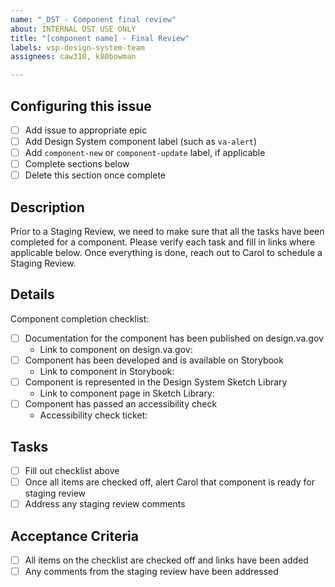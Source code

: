 ```yaml
---
name: "_DST - Component final review"
about: INTERNAL DST USE ONLY
title: "[component name] - Final Review"
labels: vsp-design-system-team
assignees: caw310, k80bowman

---
```


## Configuring this issue
- [ ] Add issue to appropriate epic
- [ ] Add Design System component label (such as `va-alert`)
- [ ] Add `component-new` or `component-update` label, if applicable
- [ ] Complete sections below
- [ ] Delete this section once complete

## Description
Prior to a Staging Review, we need to make sure that all the tasks have been completed for a component. Please verify each task and fill in links where applicable below. Once everything is done, reach out to Carol to schedule a Staging Review.

## Details
Component completion checklist:
- [ ] Documentation for the component has been published on design.va.gov
    - Link to component on design.va.gov: 
- [ ] Component has been developed and is available on Storybook
    - Link to component in Storybook:
- [ ] Component is represented in the Design System Sketch Library
    - Link to component page in Sketch Library:
- [ ] Component has passed an accessibility check
    - Accessibility check ticket:

## Tasks
- [ ] Fill out checklist above
- [ ] Once all items are checked off, alert Carol that component is ready for staging review
- [ ] Address any staging review comments

## Acceptance Criteria
- [ ] All items on the checklist are checked off and links have been added
- [ ] Any comments from the staging review have been addressed